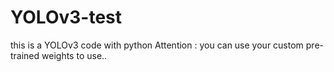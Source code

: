 # YOLOv3-test
this is a YOLOv3 code with python
Attention :
you can use your custom pre-trained weights to use..
